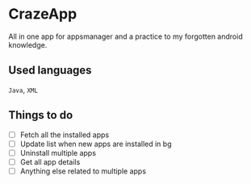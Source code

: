 # CrazeApp
All in one app for appsmanager and a practice to my forgotten android knowledge.

## Used languages
`Java`, `XML`

## Things to do
- [ ] Fetch all the installed apps
- [ ] Update list when new apps are installed in bg
- [ ] Uninstall multiple apps
- [ ] Get all app details
- [ ] Anything else related to multiple apps
